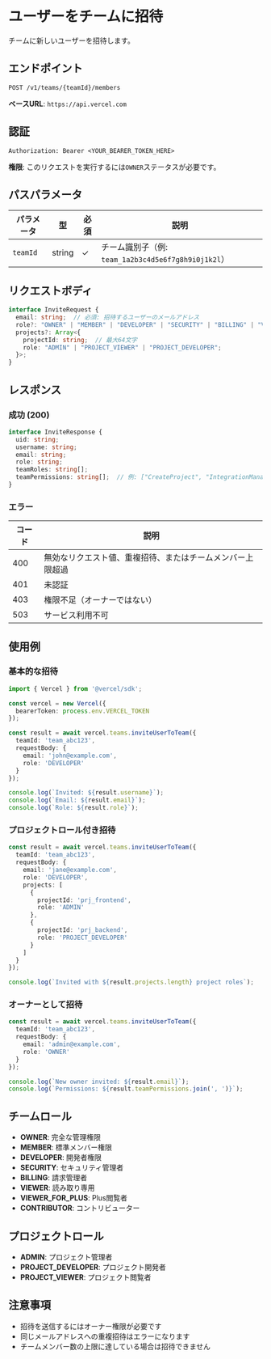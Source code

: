 # ユーザーをチームに招待

チームに新しいユーザーを招待します。

## エンドポイント

```
POST /v1/teams/{teamId}/members
```

**ベースURL**: `https://api.vercel.com`

## 認証

```
Authorization: Bearer <YOUR_BEARER_TOKEN_HERE>
```

**権限**: このリクエストを実行するには`OWNER`ステータスが必要です。

## パスパラメータ

| パラメータ | 型 | 必須 | 説明 |
|----------|------|------|------|
| `teamId` | string | ✓ | チーム識別子（例: `team_1a2b3c4d5e6f7g8h9i0j1k2l`） |

## リクエストボディ

```typescript
interface InviteRequest {
  email: string;  // 必須: 招待するユーザーのメールアドレス
  role?: "OWNER" | "MEMBER" | "DEVELOPER" | "SECURITY" | "BILLING" | "VIEWER" | "VIEWER_FOR_PLUS" | "CONTRIBUTOR";  // デフォルト: MEMBER
  projects?: Array<{
    projectId: string;  // 最大64文字
    role: "ADMIN" | "PROJECT_VIEWER" | "PROJECT_DEVELOPER";
  }>;
}
```

## レスポンス

### 成功 (200)

```typescript
interface InviteResponse {
  uid: string;
  username: string;
  email: string;
  role: string;
  teamRoles: string[];
  teamPermissions: string[];  // 例: ["CreateProject", "IntegrationManager"]
}
```

### エラー

| コード | 説明 |
|-------|------|
| 400 | 無効なリクエスト値、重複招待、またはチームメンバー上限超過 |
| 401 | 未認証 |
| 403 | 権限不足（オーナーではない） |
| 503 | サービス利用不可 |

## 使用例

### 基本的な招待

```typescript
import { Vercel } from '@vercel/sdk';

const vercel = new Vercel({
  bearerToken: process.env.VERCEL_TOKEN
});

const result = await vercel.teams.inviteUserToTeam({
  teamId: 'team_abc123',
  requestBody: {
    email: 'john@example.com',
    role: 'DEVELOPER'
  }
});

console.log(`Invited: ${result.username}`);
console.log(`Email: ${result.email}`);
console.log(`Role: ${result.role}`);
```

### プロジェクトロール付き招待

```typescript
const result = await vercel.teams.inviteUserToTeam({
  teamId: 'team_abc123',
  requestBody: {
    email: 'jane@example.com',
    role: 'DEVELOPER',
    projects: [
      {
        projectId: 'prj_frontend',
        role: 'ADMIN'
      },
      {
        projectId: 'prj_backend',
        role: 'PROJECT_DEVELOPER'
      }
    ]
  }
});

console.log(`Invited with ${result.projects.length} project roles`);
```

### オーナーとして招待

```typescript
const result = await vercel.teams.inviteUserToTeam({
  teamId: 'team_abc123',
  requestBody: {
    email: 'admin@example.com',
    role: 'OWNER'
  }
});

console.log(`New owner invited: ${result.email}`);
console.log(`Permissions: ${result.teamPermissions.join(', ')}`);
```

## チームロール

- **OWNER**: 完全な管理権限
- **MEMBER**: 標準メンバー権限
- **DEVELOPER**: 開発者権限
- **SECURITY**: セキュリティ管理者
- **BILLING**: 請求管理者
- **VIEWER**: 読み取り専用
- **VIEWER_FOR_PLUS**: Plus閲覧者
- **CONTRIBUTOR**: コントリビューター

## プロジェクトロール

- **ADMIN**: プロジェクト管理者
- **PROJECT_DEVELOPER**: プロジェクト開発者
- **PROJECT_VIEWER**: プロジェクト閲覧者

## 注意事項

- 招待を送信するにはオーナー権限が必要です
- 同じメールアドレスへの重複招待はエラーになります
- チームメンバー数の上限に達している場合は招待できません
